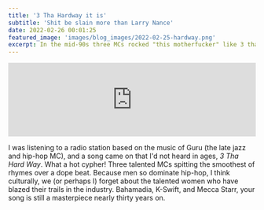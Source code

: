 ```yaml
---
title: '3 Tha Hardway it is'
subtitle: 'Shit be slain more than Larry Nance'
date: 2022-02-26 00:01:25
featured_image: 'images/blog_images/2022-02-25-hardway.png'
excerpt: In the mid-90s three MCs rocked "this motherfucker" like 3 tha hard way.
---
```


<iframe allow="autoplay *; encrypted-media *; fullscreen *" frameborder="0" height="150" style="width:100%;max-width:660px;overflow:hidden;background:transparent;" sandbox="allow-forms allow-popups allow-same-origin allow-scripts allow-storage-access-by-user-activation allow-top-navigation-by-user-activation" src="https://embed.music.apple.com/us/album/keep-your-worries/723408098?i=723408346"></iframe>


I was listening to a radio station based on the music of Guru (the late jazz and hip-hop MC), and a song came on that I'd not heard in ages, *3 Tha Hard Way*. What a  hot cypher! Three talented MCs spitting the smoothest of rhymes over a dope beat. Because men so dominate hip-hop, I think culturally, we (or perhaps I) forget about the talented women who have blazed their trails in the industry. Bahamadia, K-Swift, and Mecca Starr, your song is still a masterpiece nearly thirty years on.

